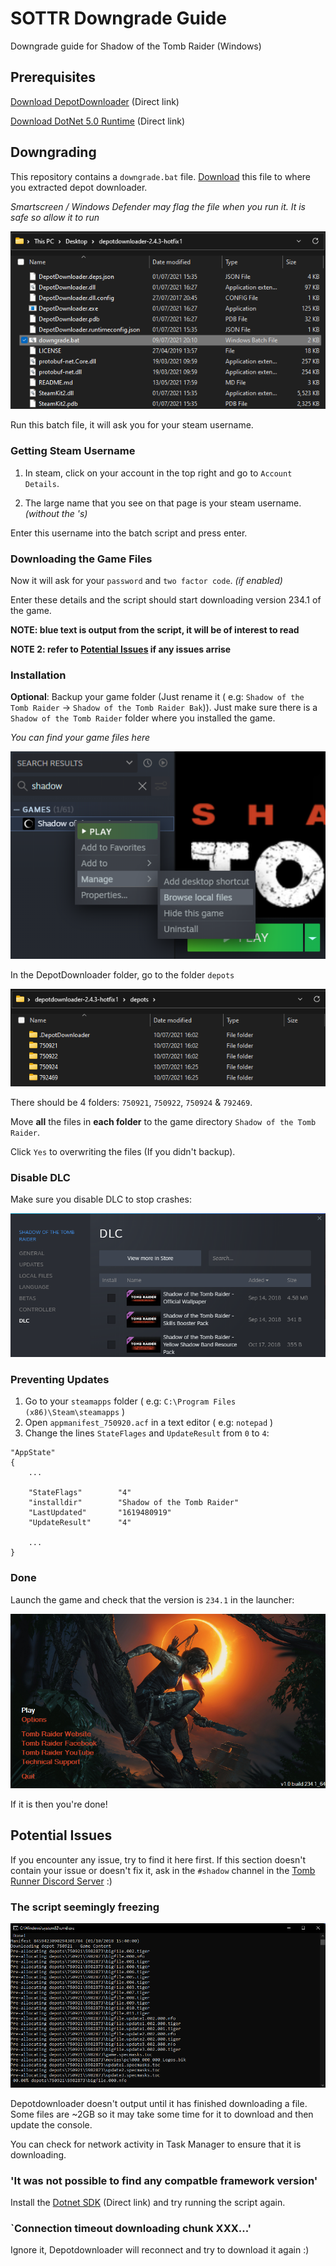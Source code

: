 # SOTTR Downgrade Guide

Downgrade guide for Shadow of the Tomb Raider (Windows)

## Prerequisites

[Download DepotDownloader](https://github.com/SteamRE/DepotDownloader/releases/download/DepotDownloader_2.4.5/depotdownloader-2.4.5.zip) (Direct link)

[Download DotNet 5.0 Runtime](https://dotnet.microsoft.com/download/dotnet/thank-you/runtime-5.0.7-windows-x64-installer) (Direct link)

## Downgrading

This repository contains a `downgrade.bat` file. [Download](https://github.com/Atorizil/SOTTR-Downgrade-Guide/releases/download/v1.0/downgrade.bat) this file to where you extracted depot downloader.

*Smartscreen / Windows Defender may flag the file when you run it. It is safe so allow it to run*

![](img/downgrade%20bat%20save%20location.png)

Run this batch file, it will ask you for your steam username. 

### Getting Steam Username

1. In steam, click on your account in the top right and go to `Account Details`.

2. The large name that you see on that page is your steam username. *(without the 's)*

Enter this username into the batch script and press enter. 

### Downloading the Game Files

Now it will ask for your `password` and `two factor code`. *(if enabled)*

Enter these details and the script should start downloading version 234.1 of the game.

**NOTE: blue text is output from the script, it will be of interest to read**

**NOTE 2: refer to [Potential Issues](#potential-issues) if any issues arrise**

### Installation

**Optional**: Backup your game folder (Just rename it ( e.g: `Shadow of the Tomb Raider` -> `Shadow of the Tomb Raider Bak`)). Just make sure there is a `Shadow of the Tomb Raider` folder where you installed the game.
  
*You can find your game files here*

![](img/browse%20local%20files.png)

In the DepotDownloader folder, go to the folder `depots`

![](img/depot%20folder.png)

There should be 4 folders: `750921`, `750922`, `750924` & `792469`.

Move **all** the files in **each folder** to the game directory `Shadow of the Tomb Raider`.

Click `Yes` to overwriting the files (If you didn't backup).

### Disable DLC

Make sure you disable DLC to stop crashes:

![](img/disable%20dlc.png)

### Preventing Updates

1. Go to your `steamapps` folder ( e.g: `C:\Program Files (x86)\Steam\steamapps` )
2. Open `appmanifest_750920.acf` in a text editor ( e.g: `notepad` )
3. Change the lines `StateFlages` and `UpdateResult` from `0` to `4`:

```
"AppState"
{
	...

	"StateFlags"		"4"
	"installdir"		"Shadow of the Tomb Raider"
	"LastUpdated"		"1619480919"
	"UpdateResult"		"4"

  	...
}
```

### Done

Launch the game and check that the version is `234.1` in the launcher:

![](./img/launcher.png)

If it is then you're done!

## Potential Issues

If you encounter any issue, try to find it here first. If this section doesn't contain your issue or doesn't fix it, ask in the `#shadow` channel in the [Tomb Runner Discord Server](https://discord.gg/011hZixyZfK5g61NL) :)

### The script seemingly freezing

![](./img/freezing.png)

Depotdownloader doesn't output until it has finished downloading a file. Some files are ~2GB so it may take some time for it to download and then update the console.

You can check for network activity in Task Manager to ensure that it is downloading.

### 'It was not possible to find any compatble framework version'

Install the [Dotnet SDK](https://dotnet.microsoft.com/download/dotnet/thank-you/sdk-5.0.204-windows-x64-installer) (Direct link) and try running the script again. 

### `Connection timeout downloading chunk XXX...'

Ignore it, Depotdownloader will reconnect and try to download it again :)
